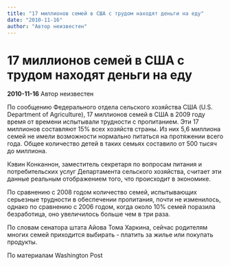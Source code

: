 ```yaml
---
title: "17 миллионов семей в США с трудом находят деньги на еду"
date: "2010-11-16"
author: "Автор неизвестен"
---
```


# 17 миллионов семей в США с трудом находят деньги на еду

**2010-11-16** Автор неизвестен

По сообщению Федерального отдела сельского хозяйства США (U.S. Department of Agriculture), 17 миллионов семей в США в 2009 году время от времени испытывали трудности с пропитанием. Эти 17 миллионов составляют 15% всех хозяйств страны. Из них 5,6 миллиона семей не имели возможности нормально питаться на протяжении всего года. Общее количество детей в таких семьях составило от 500 тысяч до миллиона.

Кэвин Конканнон, заместитель секретаря по вопросам питания и потребительских услуг Департамента сельского хозяйства, считает эти данные реальным отображением того, что происходит в экономике.

По сравнению с 2008 годом количество семей, испытывающих серьезные трудности в обеспечении пропитания, почти не изменилось, однако по сравнению с 2006 годом, когда около 10% семей поразила безработица, оно увеличилось больше чем в три раза.

По словам сенатора штата Айова Тома Харкина, сейчас родителям многих семей приходится выбирать - платить за жилье или покупать продукты.

По материалам Washington Post